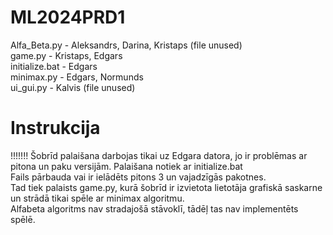 # ML2024PRD1

Alfa_Beta.py - Aleksandrs, Darina, Kristaps (file unused)</br>
game.py - Kristaps, Edgars</br>
initialize.bat - Edgars</br>
minimax.py - Edgars, Normunds</br>
ui_gui.py - Kalvis (file unused)</br>

<h1>Instrukcija</h1>

!!!!!!! Šobrīd palaišana darbojas tikai uz Edgara datora, jo ir problēmas ar pitona un paku versijām.
Palaišana notiek ar initialize.bat</br>
Fails pārbauda vai ir ielādēts pitons 3 un vajadzīgās pakotnes.</br>
Tad tiek palaists game.py, kurā šobrīd ir izvietota lietotāja grafiskā saskarne un strādā tikai spēle ar minimax algoritmu.</br>
Alfabeta algoritms nav stradajošā stāvoklī, tādēļ tas nav implementēts spēlē.



